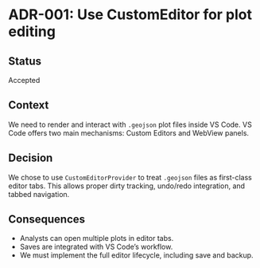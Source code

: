 # ADR-001: Use CustomEditor for plot editing

## Status
Accepted

## Context
We need to render and interact with `.geojson` plot files inside VS Code. VS Code offers two main mechanisms: Custom Editors and WebView panels.

## Decision
We chose to use `CustomEditorProvider` to treat `.geojson` files as first-class editor tabs. This allows proper dirty tracking, undo/redo integration, and tabbed navigation.

## Consequences
- Analysts can open multiple plots in editor tabs.
- Saves are integrated with VS Code’s workflow.
- We must implement the full editor lifecycle, including save and backup.